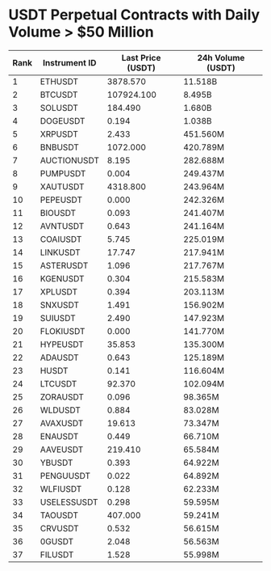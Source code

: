 # USDT Perpetual Contracts with Daily Volume > $50 Million

| Rank | Instrument ID | Last Price (USDT) | 24h Volume (USDT) |
|------|---------------|-------------------|-------------------|
| 1 | ETHUSDT | 3878.570 | 11.518B |
| 2 | BTCUSDT | 107924.100 | 8.495B |
| 3 | SOLUSDT | 184.490 | 1.680B |
| 4 | DOGEUSDT | 0.194 | 1.038B |
| 5 | XRPUSDT | 2.433 | 451.560M |
| 6 | BNBUSDT | 1072.000 | 420.789M |
| 7 | AUCTIONUSDT | 8.195 | 282.688M |
| 8 | PUMPUSDT | 0.004 | 249.437M |
| 9 | XAUTUSDT | 4318.800 | 243.964M |
| 10 | PEPEUSDT | 0.000 | 242.326M |
| 11 | BIOUSDT | 0.093 | 241.407M |
| 12 | AVNTUSDT | 0.643 | 241.164M |
| 13 | COAIUSDT | 5.745 | 225.019M |
| 14 | LINKUSDT | 17.747 | 217.941M |
| 15 | ASTERUSDT | 1.096 | 217.767M |
| 16 | KGENUSDT | 0.304 | 215.583M |
| 17 | XPLUSDT | 0.394 | 203.113M |
| 18 | SNXUSDT | 1.491 | 156.902M |
| 19 | SUIUSDT | 2.490 | 147.923M |
| 20 | FLOKIUSDT | 0.000 | 141.770M |
| 21 | HYPEUSDT | 35.853 | 135.300M |
| 22 | ADAUSDT | 0.643 | 125.189M |
| 23 | HUSDT | 0.141 | 116.604M |
| 24 | LTCUSDT | 92.370 | 102.094M |
| 25 | ZORAUSDT | 0.096 | 98.365M |
| 26 | WLDUSDT | 0.884 | 83.028M |
| 27 | AVAXUSDT | 19.613 | 73.347M |
| 28 | ENAUSDT | 0.449 | 66.710M |
| 29 | AAVEUSDT | 219.410 | 65.584M |
| 30 | YBUSDT | 0.393 | 64.922M |
| 31 | PENGUUSDT | 0.022 | 64.892M |
| 32 | WLFIUSDT | 0.128 | 62.233M |
| 33 | USELESSUSDT | 0.298 | 59.595M |
| 34 | TAOUSDT | 407.000 | 59.241M |
| 35 | CRVUSDT | 0.532 | 56.615M |
| 36 | 0GUSDT | 2.048 | 56.563M |
| 37 | FILUSDT | 1.528 | 55.998M |
